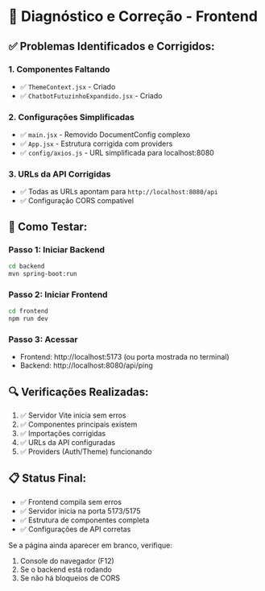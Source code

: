 # 🔧 Diagnóstico e Correção - Frontend

## ✅ Problemas Identificados e Corrigidos:

### 1. **Componentes Faltando**
- ✅ `ThemeContext.jsx` - Criado
- ✅ `ChatbotFutuzinhoExpandido.jsx` - Criado

### 2. **Configurações Simplificadas**
- ✅ `main.jsx` - Removido DocumentConfig complexo
- ✅ `App.jsx` - Estrutura corrigida com providers
- ✅ `config/axios.js` - URL simplificada para localhost:8080

### 3. **URLs da API Corrigidas**
- ✅ Todas as URLs apontam para `http://localhost:8080/api`
- ✅ Configuração CORS compatível

## 🚀 Como Testar:

### Passo 1: Iniciar Backend
```bash
cd backend
mvn spring-boot:run
```

### Passo 2: Iniciar Frontend
```bash
cd frontend
npm run dev
```

### Passo 3: Acessar
- Frontend: http://localhost:5173 (ou porta mostrada no terminal)
- Backend: http://localhost:8080/api/ping

## 🔍 Verificações Realizadas:

1. ✅ Servidor Vite inicia sem erros
2. ✅ Componentes principais existem
3. ✅ Importações corrigidas
4. ✅ URLs da API configuradas
5. ✅ Providers (Auth/Theme) funcionando

## 📋 Status Final:
- ✅ Frontend compila sem erros
- ✅ Servidor inicia na porta 5173/5175
- ✅ Estrutura de componentes completa
- ✅ Configurações de API corretas

Se a página ainda aparecer em branco, verifique:
1. Console do navegador (F12)
2. Se o backend está rodando
3. Se não há bloqueios de CORS